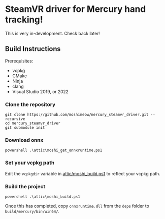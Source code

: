 # SteamVR driver for Mercury hand tracking!

This is very in-development. Check back later!

## Build Instructions

Prerequisites:
- vcpkg
- CMake
- Ninja
- clang
- Visual Studio 2019, or 2022

### Clone the repository
```
git clone https://github.com/moshimeow/mercury_steamvr_driver.git --recursive
cd mercury_steamvr_driver
git submodule init
```

### Download onnx
```
powershell .\attic\moshi_get_onnxruntime.ps1
```

### Set your vcpkg path
Edit the `vcpkgdir` variable in [attic/moshi_build.ps1](attic/moshi_build.ps1) to reflect your vcpkg path.

### Build the project
```
powershell .\attic\moshi_build.ps1
```

Once this has completed, copy `onnxruntime.dll` from the `deps` folder to `build/mercury/bin/win64/`.
